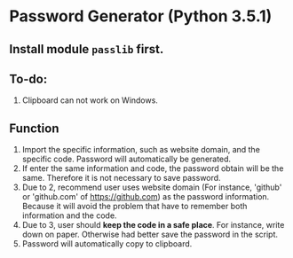# Password Generator (Python 3.5.1)

## Install module `passlib` first.

## To-do:

1. Clipboard can not work on Windows.

## Function

1. Import the specific information, such as website domain, and the specific code. Password will automatically be generated. 
2. If enter the same information and code, the password obtain will be the same. Therefore it is not necessary to save password.
3. Due to 2, recommend user uses website domain (For instance, 'github' or 'github.com' of https://github.com) as the password information. Because it will avoid the problem that have to remember both information and the code. 
4. Due to 3, user should **keep the code in a safe place**. For instance, write down on paper. Otherwise had better save the password in the script. 
5. Password will automatically copy to clipboard.
